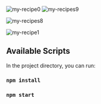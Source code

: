 ![my-recipe0](https://user-images.githubusercontent.com/59264488/213524084-e029e986-a6b0-4d8d-a570-74c76e5fbbc0.JPG)
![my-recipes9](https://user-images.githubusercontent.com/59264488/215311150-943ac363-dec5-4ce1-94e1-607523a9c5eb.JPG)

![my-recipes8](https://user-images.githubusercontent.com/59264488/215311132-92260070-3bb9-47c3-b76d-28ad28643423.JPG)

![my-recipe1](https://user-images.githubusercontent.com/59264488/213524098-754577ee-1bca-43b7-8bb4-e534ac5406ac.JPG)

## Available Scripts

In the project directory, you can run:

### `npm install`
### `npm start`
